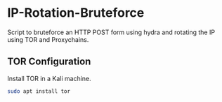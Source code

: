 # IP-Rotation-Bruteforce
Script to bruteforce an HTTP POST form using hydra and rotating the IP using TOR and Proxychains.

## TOR Configuration
Install TOR in a Kali machine.
```bash
sudo apt install tor
```

